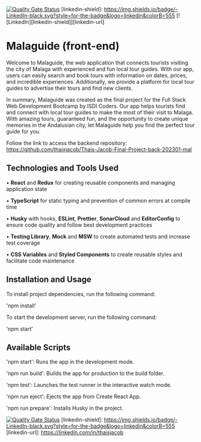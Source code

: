[![Quality Gate Status](https://sonarcloud.io/api/project_badges/measure?project=isdi-coders-2023_Thais-Jacob-Final-Project-front-202301-mal&metric=alert_status)](https://sonarcloud.io/summary/new_code?id=isdi-coders-2023_Thais-Jacob-Final-Project-front-202301-mal)
[linkedin-shield]: https://img.shields.io/badge/-LinkedIn-black.svg?style=for-the-badge&logo=linkedin&colorB=555
[![LinkedIn][linkedin-shield]][linkedin-url]

# Malaguide (front-end)

Welcome to Malaguide, the web application that connects tourists visiting the city of Malaga with experienced and fun local tour guides. With our app, users can easily search and book tours with information on dates, prices, and incredible experiences. Additionally, we provide a platform for local tour guides to advertise their tours and find new clients.

In summary, Malaguide was created as the final project for the Full Stack Web Development Bootcamp by ISDI Coders. Our app helps tourists find and connect with local tour guides to make the most of their visit to Malaga. With amazing tours, guaranteed fun, and the opportunity to create unique memories in the Andalusian city, let Malaguide help you find the perfect tour guide for you.

Follow the link to access the backend repository:<br>
https://github.com/thaixjacob/Thais-Jacob-Final-Project-back-202301-mal

## Technologies and Tools Used

• **React** and **Redux** for creating reusable components and managing application state

• **TypeScript** for static typing and prevention of common errors at compile time

• **Husky** with hooks, **ESLint**, **Prettier**, **SonarCloud** and **EditorConfig** to ensure code quality and follow best development practices

• **Testing Library**, **Mock** and **MSW** to create automated tests and increase test coverage

• **CSS Variables** and **Styled Components** to create reusable styles and facilitate code maintenance

## Installation and Usage

To install project dependencies, run the following command:

'npm install'

To start the development server, run the following command:

'npm start'

## Available Scripts

'npm start': Runs the app in the development mode.

'npm run build': Builds the app for production to the build folder.

'npm test': Launches the test runner in the interactive watch mode.

'npm run eject': Ejects the app from Create React App.

'npm run prepare': Installs Husky in the project.

[![Quality Gate Status](https://sonarcloud.io/api/project_badges/measure?project=isdi-coders-2023_Thais-Jacob-Final-Project-front-202301-mal&metric=alert_status)](https://sonarcloud.io/summary/new_code?id=isdi-coders-2023_Thais-Jacob-Final-Project-front-202301-mal)
[linkedin-shield]: https://img.shields.io/badge/-LinkedIn-black.svg?style=for-the-badge&logo=linkedin&colorB=555
[linkedin-url]: https://linkedin.com/in/thaisjacob
